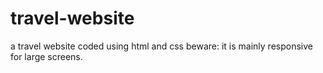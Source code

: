 # travel-website
a travel website coded using html and css
beware: it is mainly responsive for large screens.
